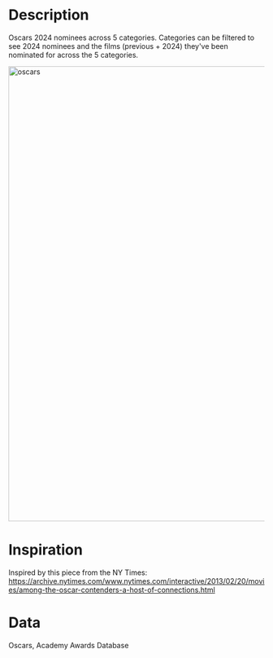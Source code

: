 # Description
Oscars 2024 nominees across 5 categories. Categories can be filtered to see 2024 nominees and the films (previous + 2024) they've been nominated for across the 5 categories.

<img width="894" alt="oscars" src="https://github.com/jhjanicki/oscars_network/assets/6565011/6d25d95c-7ebf-430d-bcfe-033e51a319fd">

# Inspiration 
Inspired by this piece from the NY Times: https://archive.nytimes.com/www.nytimes.com/interactive/2013/02/20/movies/among-the-oscar-contenders-a-host-of-connections.html

# Data
Oscars, Academy Awards Database
